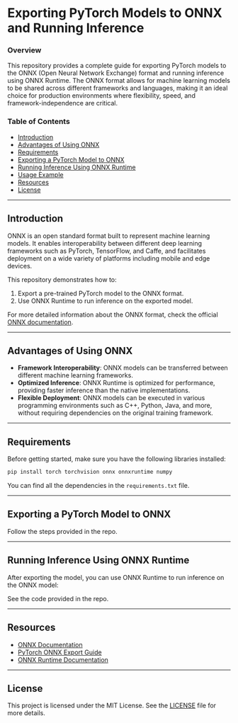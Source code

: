 # Exporting PyTorch Models to ONNX and Running Inference

### Overview

This repository provides a complete guide for exporting PyTorch models to the ONNX (Open Neural Network Exchange) format and running inference using ONNX Runtime. The ONNX format allows for machine learning models to be shared across different frameworks and languages, making it an ideal choice for production environments where flexibility, speed, and framework-independence are critical.

### Table of Contents

- [Introduction](#introduction)
- [Advantages of Using ONNX](#advantages-of-using-onnx)
- [Requirements](#requirements)
- [Exporting a PyTorch Model to ONNX](#exporting-a-pytorch-model-to-onnx)
- [Running Inference Using ONNX Runtime](#running-inference-using-onnx-runtime)
- [Usage Example](#usage-example)
- [Resources](#resources)
- [License](#license)

---

## Introduction

ONNX is an open standard format built to represent machine learning models. It enables interoperability between different deep learning frameworks such as PyTorch, TensorFlow, and Caffe, and facilitates deployment on a wide variety of platforms including mobile and edge devices. 

This repository demonstrates how to:
1. Export a pre-trained PyTorch model to the ONNX format.
2. Use ONNX Runtime to run inference on the exported model.

For more detailed information about the ONNX format, check the official [ONNX documentation](https://onnx.ai/).

---

## Advantages of Using ONNX

- **Framework Interoperability**: ONNX models can be transferred between different machine learning frameworks.
- **Optimized Inference**: ONNX Runtime is optimized for performance, providing faster inference than the native implementations.
- **Flexible Deployment**: ONNX models can be executed in various programming environments such as C++, Python, Java, and more, without requiring dependencies on the original training framework.

---

## Requirements

Before getting started, make sure you have the following libraries installed:

```bash
pip install torch torchvision onnx onnxruntime numpy
```

You can find all the dependencies in the `requirements.txt` file.

---

## Exporting a PyTorch Model to ONNX

Follow the steps provided in the repo.

---

## Running Inference Using ONNX Runtime

After exporting the model, you can use ONNX Runtime to run inference on the ONNX model:


See the code provided in the repo.

---

## Resources

- [ONNX Documentation](https://onnx.ai/)
- [PyTorch ONNX Export Guide](https://pytorch.org/docs/stable/onnx.html)
- [ONNX Runtime Documentation](https://onnxruntime.ai/)

---

## License

This project is licensed under the MIT License. See the [LICENSE](LICENSE) file for more details.
